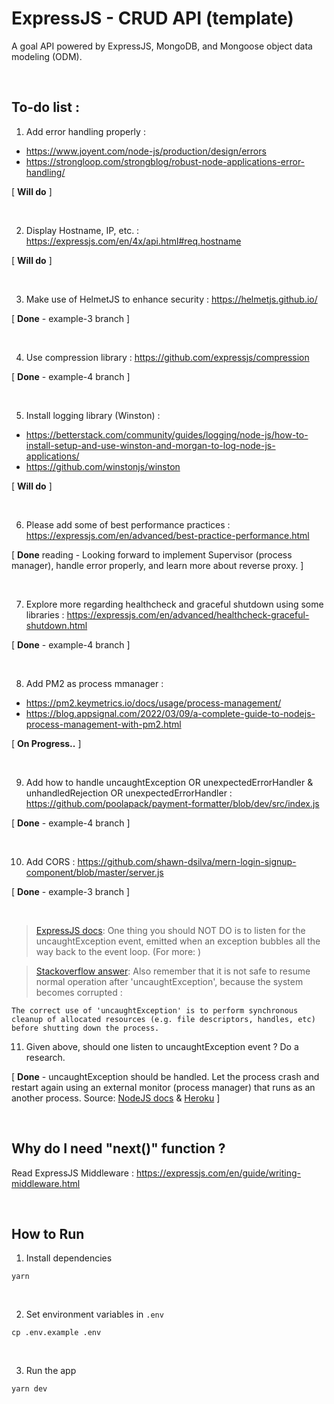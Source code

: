 # ExpressJS - CRUD API (template)

A goal API powered by ExpressJS, MongoDB, and Mongoose object data modeling (ODM).

<br />

## To-do list :

1. Add error handling properly :

- https://www.joyent.com/node-js/production/design/errors
- https://strongloop.com/strongblog/robust-node-applications-error-handling/

[ <b>Will do</b> ]

<br />

2. Display Hostname, IP, etc. : https://expressjs.com/en/4x/api.html#req.hostname

[ <b>Will do</b> ]

<br />

3. Make use of HelmetJS to enhance security : https://helmetjs.github.io/ 

[ <b>Done</b> - example-3 branch ]

<br />

4. Use compression library : https://github.com/expressjs/compression 

[ <b>Done</b> - example-4 branch ]

<br />

5. Install logging library (Winston) : 

- https://betterstack.com/community/guides/logging/node-js/how-to-install-setup-and-use-winston-and-morgan-to-log-node-js-applications/
- https://github.com/winstonjs/winston

[ <b>Will do</b> ]

<br />

6. Please add some of best performance practices : https://expressjs.com/en/advanced/best-practice-performance.html 

[ <b>Done</b> reading - Looking forward to implement Supervisor (process manager), handle error properly, and learn more about reverse proxy. ]

<br />

7. Explore more regarding healthcheck and graceful shutdown using some libraries : https://expressjs.com/en/advanced/healthcheck-graceful-shutdown.html 

[ <b>Done</b> - example-4 branch ] 

<br />

8. Add PM2 as process mmanager : 

- https://pm2.keymetrics.io/docs/usage/process-management/
- https://blog.appsignal.com/2022/03/09/a-complete-guide-to-nodejs-process-management-with-pm2.html

[ <b>On Progress..</b> ]

<br />

9. Add how to handle uncaughtException OR unexpectedErrorHandler & unhandledRejection OR unexpectedErrorHandler : https://github.com/poolapack/payment-formatter/blob/dev/src/index.js 

[ <b>Done</b> - example-4 branch ]

<br />

10. Add CORS : https://github.com/shawn-dsilva/mern-login-signup-component/blob/master/server.js 

[ <b>Done</b> - example-3 branch ]

<br />

> [ExpressJS docs](https://expressjs.com/en/advanced/best-practice-performance.html#handle-exceptions-properly): One thing you should NOT DO is to listen for the uncaughtException event, emitted when an exception bubbles all the way back to the event loop. (For more: )

> [Stackoverflow answer](https://stackoverflow.com/a/40867663): Also remember that it is not safe to resume normal operation after 'uncaughtException', because the system becomes corrupted :

    The correct use of 'uncaughtException' is to perform synchronous cleanup of allocated resources (e.g. file descriptors, handles, etc) before shutting down the process.


11. Given above, should one listen to uncaughtException event ? Do a research. 

[ <b>Done</b> - uncaughtException should be handled. Let the process crash and restart again using an external monitor (process manager) that runs as an another process. Source: [NodeJS docs](https://nodejs.org/api/process.html#process_warning_using_uncaughtexception_correctly) & [Heroku](https://blog.heroku.com/best-practices-nodejs-errors#javascript-error-events) ]

<br />

## Why do I need "next()" function ?

Read ExpressJS Middleware : https://expressjs.com/en/guide/writing-middleware.html

<br />

## How to Run

1. Install dependencies

```
yarn
```

<br />

2. Set environment variables in `.env`

```
cp .env.example .env
```

<br />

3. Run the app

```
yarn dev
```
